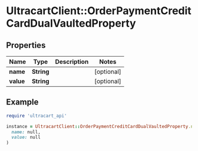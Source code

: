 # UltracartClient::OrderPaymentCreditCardDualVaultedProperty

## Properties

| Name | Type | Description | Notes |
| ---- | ---- | ----------- | ----- |
| **name** | **String** |  | [optional] |
| **value** | **String** |  | [optional] |

## Example

```ruby
require 'ultracart_api'

instance = UltracartClient::OrderPaymentCreditCardDualVaultedProperty.new(
  name: null,
  value: null
)
```


